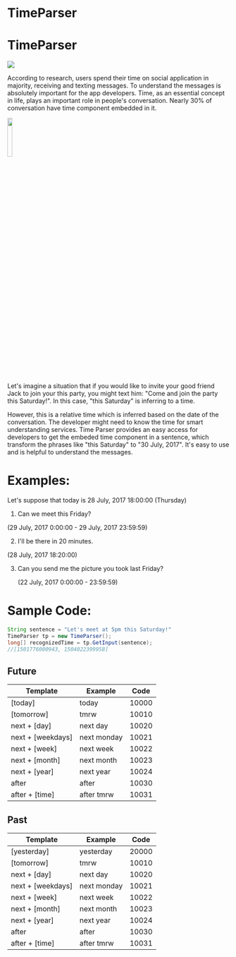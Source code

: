 # TimeParser
# TimeParser 
![](https://github.com/gaoliyao/TimeParser_old/blob/master/clock.png")

 According to research, users spend their time on social application in majority, receiving and texting messages. To understand the messages is absolutely important for the app developers. Time, as an essential concept in life, plays an important role in people's conversation. Nearly 30% of conversation have time component embedded in it. 
 

<img src="https://github.com/gaoliyao/TimeParser_old/blob/master/lyft-invite-friends-to-be-your-inspiration-in-designing-the-Party-invitation-card-so-it-looks-sensational-11.jpg" width="15%" height="15%">

Let's imagine a situation that if you would like to invite your good friend Jack to join your this party, you might text him: "Come and join the party this Saturday!". In this case, "this Saturday" is inferring to a time. 



However, this is a relative time which is inferred based on the date of the conversation. The developer might need to know the time for smart understanding services. Time Parser provides an easy access for developers to get the embeded time component in a sentence, which transform the phrases like "this Saturday" to "30 July, 2017". It's easy to use and is helpful to understand the messages.

# Examples:

Let's suppose that today is 28 July, 2017 18:00:00 (Thursday)

1. Can we meet this Friday?                         

(29 July, 2017 0:00:00 - 29 July, 2017 23:59:59)      
 
2. I'll be there in 20 minutes.                     

(28 July, 2017 18:20:00)                              
   
3. Can you send me the picture you took last Friday?
   
   (22 July, 2017 0:00:00 - 23:59:59)

# Sample Code:

```java
String sentence = "Let's meet at 5pm this Saturday!"
TimeParser tp = new TimeParser();
long[] recognizedTime = tp.GetInput(sentence);
//[1501776000943, 1504022399958]
```

## Future
|Template|Example|Code|
|--------|-------|----|
|[today]|today|10000|
|[tomorrow]|tmrw|10010|
|next + [day]|next day|10020|
|next + [weekdays]|next monday|10021|
|next + [week]|next week|10022|
|next + [month]|next month|10023|
|next + [year]|next year|10024|
|after|after|10030|
|after + [time]|after tmrw|10031|

## Past
|Template|Example|Code|
|--------|-------|----|
|[yesterday]|yesterday|20000|
|[tomorrow]|tmrw|10010|
|next + [day]|next day|10020|
|next + [weekdays]|next monday|10021|
|next + [week]|next week|10022|
|next + [month]|next month|10023|
|next + [year]|next year|10024|
|after|after|10030|
|after + [time]|after tmrw|10031|
